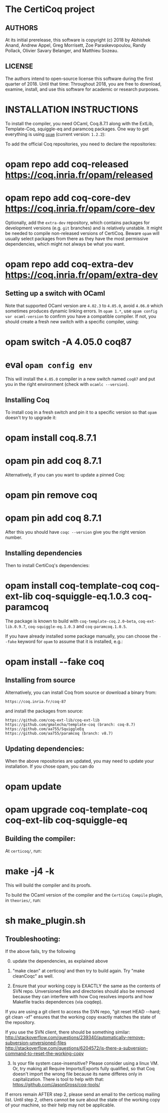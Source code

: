 The CertiCoq project
====================

AUTHORS
-------

At its initial prerelease, this software is copyright (c) 2018 by
Abhishek Anand, Andrew Appel, Greg Morrisett, Zoe Paraskevopoulou, Randy
Pollack, Olivier Savary Belanger, and Matthieu Sozeau.

LICENSE
-------

The authors intend to open-source license this software during the first
quarter of 2018.  Until that time: Throughout 2018, you are free to
download, examine, install, and use this software for academic or
research purposes.


INSTALLATION INSTRUCTIONS
=========================

  To install the compiler, you need OCaml, Coq.8.7.1 along with the
ExtLib, Template-Coq, squiggle-eq and paramcoq packages. One way to get
everything is using [`opam`](http://opam.ocaml.org) (current version:
`1.2.2`):

  To add the official Coq repositories, you need to declare the
repositories:

# opam repo add coq-released https://coq.inria.fr/opam/released
# opam repo add coq-core-dev https://coq.inria.fr/opam/core-dev

  Optionally, add the `extra-dev` repository, which contains packages
for development versions (e.g. `git` branches) and is relatively
unstable.  It might be needed to compile non-released versions of
CertiCoq. Beware `opam` will usually select packages from there as they
have the most permissive dependencies, which might not always be what
you want.

# opam repo add coq-extra-dev https://coq.inria.fr/opam/extra-dev

Setting up a switch with OCaml
------------------------------

  Note that supported OCaml version are `4.02.3` to `4.05.0`, avoid
`4.06.0` which sometimes produces dynamic linking errors. In `opam 1.*`,
use `opam config var ocaml-version` to confirm you have a compatible
compiler. If not, you should create a fresh new switch with a specific
compiler, using:

# opam switch -A 4.05.0 coq87
# eval `opam config env`

  This will install the `4.05.0` compiler in a new switch named `coq87`
and put you in the right environment (check with `ocamlc --version`).

Installing Coq
--------------

  To install coq in a fresh switch and pin it to a specific version so
that `opam` doesn't try to upgrade it:

# opam install coq.8.7.1
# opam pin add coq 8.7.1

  Alternatively, if you can you want to update a pinned Coq:

# opam pin remove coq
# opam pin add coq 8.7.1

  After this you should have `coqc --version` give you the right version
number.

Installing dependencies
-----------------------

Then to install CertiCoq's dependencies:

# opam install coq-template-coq coq-ext-lib coq-squiggle-eq.1.0.3 coq-paramcoq

  The package is known to build with `coq-template-coq.2.0~beta`,
`coq-ext-lib.0.9.7`, `coq-squiggle-eq.1.0.3` and `coq-paramcoq.1.0.5`.

If you have already installed some package manually, you can choose the
`--fake` keyword for `opam` to assume that it is installed, e.g.:

# opam install --fake coq

Installing from source
----------------------
Alternatively, you can install Coq from source or download a binary from:

	https://coq.inria.fr/coq-87

and install the packages from source:

	https://github.com/coq-ext-lib/coq-ext-lib
	https://github.com/gmalecha/template-coq (branch: coq-8.7)
	https://github.com/aa755/SquiggleEq
	https://github.com/aa755/paramcoq (branch: v8.7)


Updating dependencies:
----------------------

When the above repositories are updated, you may need to update your installation.
If you chose opam, you can do

# opam update
# opam upgrade coq-template-coq coq-ext-lib coq-squiggle-eq 


Building the compiler:
----------------------
  At `certicoq/`, run:

# make -j4 -k

  This will build the compiler and its proofs.

To build the OCaml version of the compiler and the
`CertiCoq Compile` plugin, in `theories/`, run:

# sh make_plugin.sh

Troubleshooting:
----------------------

If the above fails, try the following

0) update the dependencies, as explained above

1) "make clean" at certicoq/ and then try to build again. Try "make cleanCoqc" as well.

2) Ensure that your working copy is EXACTLY the same as the contents of SVN repo. Unversioned files and directories should also be removed because they can 
interfere with how Coq resolves imports and how Makefile tracks dependences (via coqdep).

If you are using a git client to access the SVN repo, "git reset HEAD --hard; git clean -xf" ensures that the working copy exactly matches the state of the repository.

If you use the SVN client, there should be something similar:
http://stackoverflow.com/questions/239340/automatically-remove-subversion-unversioned-files
http://stackoverflow.com/questions/6204572/is-there-a-subversion-command-to-reset-the-working-copy

3) Is your file system case-insensitive? Please consider using a linux VM. Or,  try making all Require Imports/Exports fully qualified,
so that Coq doesn't import the wrong file because its name differes only in capitalization.
There is tool to help with that:
https://github.com/JasonGross/coq-tools/


If errors remain AFTER step 2, please send an email to the certicoq mailing list.
Until step 2, others cannot be sure about the state of the working copy of your machine, so their help may not be applicable.


